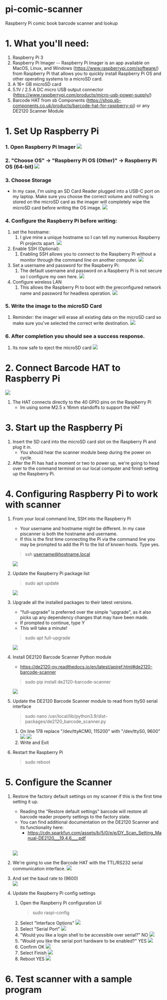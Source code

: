 # pi-comic-scanner
Raspberry Pi comic book barcode scanner and lookup

# 1. What you'll need:
1. Raspberry Pi 3
2. Raspberry Pi Imager -- Raspberry Pi Imager is an app available on MacOS, Linux, and Windows (https://www.raspberrypi.com/software/) from Raspberry Pi that allows you to quickly install Raspberry Pi OS and other operating systems to a microSD card.
3. A 16+ GB microSD card
4. 5.1V / 2.5 A DC micro USB output connector (https://www.raspberrypi.com/products/micro-usb-power-supply/)
5. Barcode HAT from sb Components (https://shop.sb-components.co.uk/products/barcode-hat-for-raspberry-pi) or any DE2120 Scanner Module

# 1. Set Up Raspberry Pi

### 1. Open Raspberry Pi Imager ![](/Users/zanemiller/pi-comic-scanner/readme_images/open_rpi_imager.png)
### 2. "Choose OS" -> "Raspberry Pi OS (Other)" -> Raspberry Pi OS (64-bit) ![](/Users/zanemiller/pi-comic-scanner/readme_images/choose_os.png)

### 3. Choose Storage 
* In my case, I'm using an SD Card Reader plugged into a USB-C port on my laptop. Make sure you choose the correct volume and nothing is stored on the microSD card as the imager will completely wipe the microSD card before writing the OS image. 
![](/Users/zanemiller/pi-comic-scanner/readme_images/choose_storage.png)
### 4. Configure the Raspberry Pi before writing:
1. set the hostname:
   1. I give mine a unique hostname so I can tell my numerous Raspberry Pi projects apart. 
   ![](/Users/zanemiller/pi-comic-scanner/readme_images/sethostname.png)
2. Enable SSH (Optional):
   1. Enabling SSH allows you to connect to the Raspberry Pi without a monitor through the command line on another computer.
   ![](/Users/zanemiller/pi-comic-scanner/readme_images/enable_ssh.png)
3. Set a username and password for the Raspberry Pi:
   1. The default username and password on a Raspberry Pi is not secure so I configure my own here. 
   ![](/Users/zanemiller/pi-comic-scanner/readme_images/setusername_password.png)
4. Configure wireless LAN
   1. This allows the Raspberry Pi to boot with the preconfigured network name and password for headless operation.
   ![](/Users/zanemiller/pi-comic-scanner/readme_images/configure_lan.png)
### 5. Write the image to the microSD Card
1. Reminder: the imager will erase all existing data on the microSD card so make sure you've selected the correct write destination.
![](/Users/zanemiller/pi-comic-scanner/readme_images/write_os.png)
### 6. After completion you should see a success response.
1. Its now safe to eject the microSD card
![](/Users/zanemiller/pi-comic-scanner/readme_images/write_success.png)


# 2. Connect Barcode HAT to Raspberry Pi
![](/Users/zanemiller/pi-comic-scanner/readme_images/barcodeHATsetup.png)
1. The HAT connects directly to the 40 GPIO pins on the Raspberry Pi
   - Im using some M2.5 x 16mm standoffs to support the HAT

# 3. Start up the Raspberry Pi
1. Insert the SD card into the microSD card slot on the Raspberry Pi and plug it in.
   - You should hear the scanner module beep during the power on cycle.
2. After the Pi has had a moment or two to power up, we're going to head over to the command terminal on our local computer and finish setting up the Raspberry Pi.

# 4. Configuring Raspberry Pi to work with scanner
1. From your local command line, SSH into the Raspberry Pi
   - Your username and hostname might be different. In my case piscanner is both the hostname and username.
   - If this is the first time connecting the Pi via the command line you may be prompted to add the Pi to the list of known hosts. Type yes.
   >    ssh username@hostname.local

   ![](/Users/zanemiller/pi-comic-scanner/readme_images/ssh_first.png)

2. Update the Raspberry Pi package list
   > sudo apt update

   ![](/Users/zanemiller/pi-comic-scanner/readme_images/sudo_update.png)
  
3. Upgrade all the installed packages to their latest versions. 
   - "full-upgrade" is preferred over the simple "upgrade", as it also picks up any dependency changes that may have been made.
   - If prompted to continue, type Y
   - This will take a minute!
   > sudo apt full-upgrade

   ![](/Users/zanemiller/pi-comic-scanner/readme_images/full_upgrade.png)

4. Install DE2120 Barcode Scanner Python module 
   - https://de2120-py.readthedocs.io/en/latest/apiref.html#de2120-barcode-scanner
   > sudo pip install de2120-barcode-scanner

   ![](/Users/zanemiller/pi-comic-scanner/readme_images/pipinstall_de2120.png)
5. Update the DE2120 Barcode Scanner module to read from ttyS0 serial interface
   > sudo nano /usr/local/lib/python3.9/dist-packages/de2120_barcode_scanner.py
   1. On line 178 replace "/dev/ttyACM0, 115200" with "/dev/ttyS0, 9600" 
   ![](/Users/zanemiller/pi-comic-scanner/readme_images/de2120_source_original.png)
   ![](/Users/zanemiller/pi-comic-scanner/readme_images/update_de2120_ttyS0.png)
   2. Write and Exit

6. Restart the Raspberry Pi
   > sudo reboot

# 5. Configure the Scanner
1. Restore the factory default settings on my scanner if this is the first time setting it up. 
   - Reading the "Restore default settings" barcode will restore all barcode reader property settings to the factory state.  
   - You can find additional documentation on the DE2120 Scanner and its functionality here:
     - https://cdn.sparkfun.com/assets/b/5/0/e/e/DY_Scan_Setting_Manual-DE2120___19.4.6___.pdf
   <br>
   
   ![](/Users/zanemiller/pi-comic-scanner/readme_images/restore_defaults_barcode.png)
   
2. We're going to use the Barcode HAT with the TTL/RS232 serial communication interface.
![](/Users/zanemiller/pi-comic-scanner/readme_images/ttl_rs232.png)
3. And set the baud rate to (9600)  
![](/Users/zanemiller/pi-comic-scanner/readme_images/baudrate.png)

4. Update the Raspberry Pi config settings
   1. Open the Raspberry Pi configuration UI
       > sudo raspi-config
   2. Select "Interface Options"
   ![](/Users/zanemiller/pi-comic-scanner/readme_images/interface_options.png)
   3. Select "Serial Port"
   ![](/Users/zanemiller/pi-comic-scanner/readme_images/serial1.png)
   4. "Would you like a login shell to be accessible over serial?" NO
   ![](/Users/zanemiller/pi-comic-scanner/readme_images/serial2.png)
   5. "Would you like the serial port hardware to be enabled?" YES
   ![](/Users/zanemiller/pi-comic-scanner/readme_images/serial3.png)
   6. Confirm OK
   ![](/Users/zanemiller/pi-comic-scanner/readme_images/serial4.png)
   7. Select Finish 
   ![](/Users/zanemiller/pi-comic-scanner/readme_images/raspiconfigfinish.png)
   8. Reboot YES
   ![](/Users/zanemiller/pi-comic-scanner/readme_images/raspiconfigreboot.png)

# 6. Test scanner with a sample program



   
      
      
   

